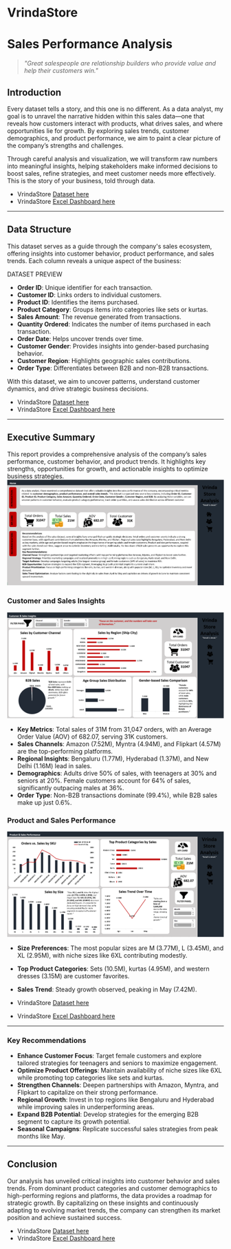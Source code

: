 # VrindaStore
# Sales Performance Analysis

> *"Great salespeople are relationship builders who provide value and help their customers win."*

## Introduction
Every dataset tells a story, and this one is no different. As a data analyst, my goal is to unravel the narrative hidden within this sales data—one that reveals how customers interact with products, what drives sales, and where opportunities lie for growth. By exploring sales trends, customer demographics, and product performance, we aim to paint a clear picture of the company’s strengths and challenges.

Through careful analysis and visualization, we will transform raw numbers into meaningful insights, helping stakeholders make informed decisions to boost sales, refine strategies, and meet customer needs more effectively. This is the story of your business, told through data.

- VrindaStore [Dataset here](https://github.com/NishaChandila/VrindaStore/blob/main/Vrinda%20Store.csv)  
- VrindaStore [Excel Dashboard here](https://github.com/NishaChandila/VrindaStore/blob/main/Vrinda%20Store%20Data%20Analysis.xlsx)

---

## Data Structure
This dataset serves as a guide through the company's sales ecosystem, offering insights into customer behavior, product performance, and sales trends. Each column reveals a unique aspect of the business:

DATASET PREVIEW 

- **Order ID**: Unique identifier for each transaction.
- **Customer ID**: Links orders to individual customers.
- **Product ID**: Identifies the items purchased.
- **Product Category**: Groups items into categories like sets or kurtas.
- **Sales Amount**: The revenue generated from transactions.
- **Quantity Ordered**: Indicates the number of items purchased in each transaction.
- **Order Date**: Helps uncover trends over time.
- **Customer Gender**: Provides insights into gender-based purchasing behavior.
- **Customer Region**: Highlights geographic sales contributions.
- **Order Type**: Differentiates between B2B and non-B2B transactions.

With this dataset, we aim to uncover patterns, understand customer dynamics, and drive strategic business decisions.

- VrindaStore [Dataset here](https://github.com/NishaChandila/VrindaStore/blob/main/Vrinda%20Store.csv)  
- VrindaStore [Excel Dashboard here](https://github.com/NishaChandila/VrindaStore/blob/main/Vrinda%20Store%20Data%20Analysis.xlsx)

---

## Executive Summary
This report provides a comprehensive analysis of the company’s sales performance, customer behavior, and product trends. It highlights key strengths, opportunities for growth, and actionable insights to optimize business strategies.
![Home](https://github.com/NishaChandila/project-assets/blob/main/vrinda1.PNG)

### Customer and Sales Insights
![Customer](https://github.com/NishaChandila/project-assets/blob/main/vrinda2.PNG)
- **Key Metrics**: Total sales of 31M from 31,047 orders, with an Average Order Value (AOV) of 682.07, serving 31K customers.
- **Sales Channels**: Amazon (7.52M), Myntra (4.94M), and Flipkart (4.57M) are the top-performing platforms.
- **Regional Insights**: Bengaluru (1.77M), Hyderabad (1.37M), and New Delhi (1.16M) lead in sales.
- **Demographics**: Adults drive 50% of sales, with teenagers at 30% and seniors at 20%. Female customers account for 64% of sales, significantly outpacing males at 36%.
- **Order Type**: Non-B2B transactions dominate (99.4%), while B2B sales make up just 0.6%.

### Product and Sales Performance
![Product](https://github.com/NishaChandila/project-assets/blob/main/vrinda3.PNG)
- **Size Preferences**: The most popular sizes are M (3.77M), L (3.45M), and XL (2.95M), with niche sizes like 6XL contributing modestly.
- **Top Product Categories**: Sets (10.5M), kurtas (4.95M), and western dresses (3.15M) are customer favorites.
- **Sales Trend**: Steady growth observed, peaking in May (7.42M).

- VrindaStore [Dataset here](https://github.com/NishaChandila/VrindaStore/blob/main/Vrinda%20Store.csv)  
- VrindaStore [Excel Dashboard here](https://github.com/NishaChandila/VrindaStore/blob/main/Vrinda%20Store%20Data%20Analysis.xlsx)

---

### Key Recommendations
- **Enhance Customer Focus**: Target female customers and explore tailored strategies for teenagers and seniors to maximize engagement.
- **Optimize Product Offerings**: Maintain availability of niche sizes like 6XL while promoting top categories like sets and kurtas.
- **Strengthen Channels**: Deepen partnerships with Amazon, Myntra, and Flipkart to capitalize on their strong performance.
- **Regional Growth**: Invest in top regions like Bengaluru and Hyderabad while improving sales in underperforming areas.
- **Expand B2B Potential**: Develop strategies for the emerging B2B segment to capture its growth potential.
- **Seasonal Campaigns**: Replicate successful sales strategies from peak months like May.

---

## Conclusion
Our analysis has unveiled critical insights into customer behavior and sales trends. From dominant product categories and customer demographics to high-performing regions and platforms, the data provides a roadmap for strategic growth. By capitalizing on these insights and continuously adapting to evolving market trends, the company can strengthen its market position and achieve sustained success.

- VrindaStore [Dataset here](https://github.com/NishaChandila/VrindaStore/blob/main/Vrinda%20Store.csv)  
- VrindaStore [Excel Dashboard here](https://github.com/NishaChandila/VrindaStore/blob/main/Vrinda%20Store%20Data%20Analysis.xlsx)
